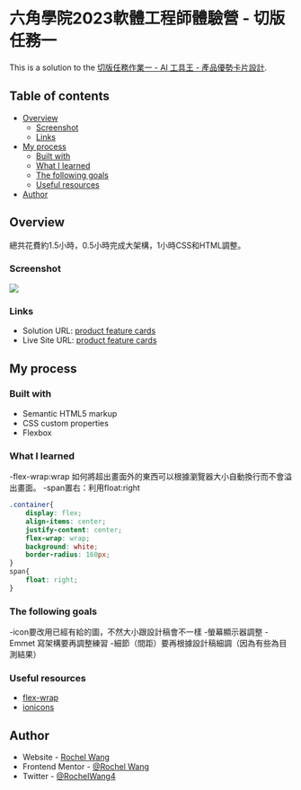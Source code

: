 # 六角學院2023軟體工程師體驗營 - 切版任務一

This is a solution to the [切版任務作業一 - AI 工具王 - 產品優勢卡片設計](https://rpg.hexschool.com/task/342/show).

## Table of contents

- [Overview](#overview)
  - [Screenshot](#screenshot)
  - [Links](#links)
- [My process](#my-process)
  - [Built with](#built-with)
  - [What I learned](#what-i-learned)
  - [The following goals](#the-following-goals)
  - [Useful resources](#useful-resources)
- [Author](#author)

## Overview
總共花費約1.5小時，0.5小時完成大架構，1小時CSS和HTML調整。

### Screenshot

![](./切版任務一screenshot.png)

### Links

- Solution URL: [product feature cards](https://github.com/rochelwang1205/product-feature-cards.github.io)
- Live Site URL: [product feature cards](https://rochelwang1205.github.io/product-feature-cards.github.io/%E5%88%87%E7%89%88%E4%BB%BB%E5%8B%99%E4%B8%80/index.html)

## My process

### Built with

- Semantic HTML5 markup
- CSS custom properties
- Flexbox

### What I learned

-flex-wrap:wrap
如何將超出畫面外的東西可以根據瀏覽器大小自動換行而不會溢出畫面。
-span置右：利用float:right

```css
.container{
    display: flex;
    align-items: center;
    justify-content: center;
    flex-wrap: wrap;
    background: white;
    border-radius: 160px;
}
span{
    float: right;
}
```
### The following goals
-icon要改用已經有給的圖，不然大小跟設計稿會不一樣
-螢幕顯示器調整
-Emmet 寫架構要再調整練習
-細節（間距）要再根據設計稿細調（因為有些為目測結果）
### Useful resources

- [flex-wrap](https://developer.mozilla.org/zh-CN/docs/Web/CSS/flex-wrap)
- [ionicons](https://ionic.io/ionicons/)

## Author

- Website - [Rochel Wang](https://github.com/rochelwang1205)
- Frontend Mentor - [@Rochel Wang](https://www.frontendmentor.io/profile/rochelwang1205)
- Twitter - [@RochelWang4](https://twitter.com/RochelWang4)

